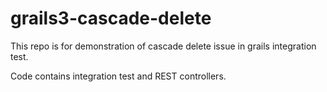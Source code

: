 # grails3-cascade-delete
This repo is for demonstration of cascade delete issue in grails integration test.

Code contains integration test and REST controllers.
